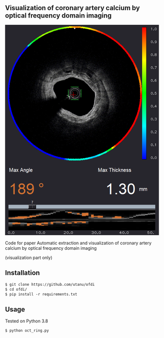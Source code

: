 ## Visualization of coronary artery calcium by optical frequency domain imaging

![demo](examples/demo.png)

Code for paper Automatic extraction and visualization of coronary artery calcium by optical frequency domain imaging

(visualization part only)

## Installation
    $ git clone https://github.com/utanu/ofdi
    $ cd ofdi/
    $ pip install -r requirements.txt
    
## Usage

Tested on Python 3.8
```
$ python oct_ring.py
```
